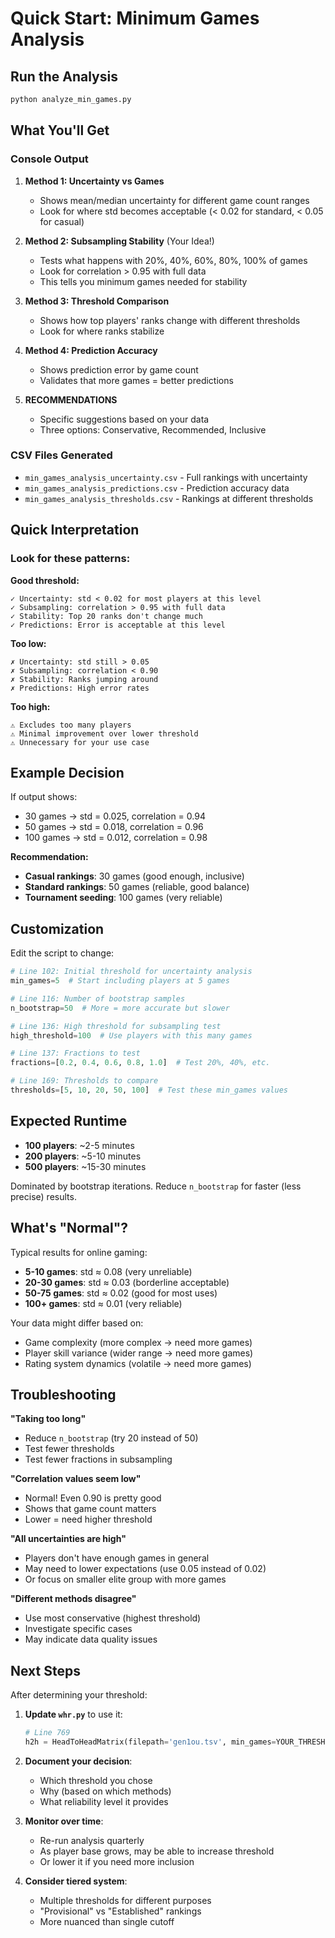 # Quick Start: Minimum Games Analysis

## Run the Analysis

```bash
python analyze_min_games.py
```

## What You'll Get

### Console Output

1. **Method 1: Uncertainty vs Games**
   - Shows mean/median uncertainty for different game count ranges
   - Look for where std becomes acceptable (< 0.02 for standard, < 0.05 for casual)

2. **Method 2: Subsampling Stability** (Your Idea!)
   - Tests what happens with 20%, 40%, 60%, 80%, 100% of games
   - Look for correlation > 0.95 with full data
   - This tells you minimum games needed for stability

3. **Method 3: Threshold Comparison**
   - Shows how top players' ranks change with different thresholds
   - Look for where ranks stabilize

4. **Method 4: Prediction Accuracy**
   - Shows prediction error by game count
   - Validates that more games = better predictions

5. **RECOMMENDATIONS**
   - Specific suggestions based on your data
   - Three options: Conservative, Recommended, Inclusive

### CSV Files Generated

- `min_games_analysis_uncertainty.csv` - Full rankings with uncertainty
- `min_games_analysis_predictions.csv` - Prediction accuracy data  
- `min_games_analysis_thresholds.csv` - Rankings at different thresholds

## Quick Interpretation

### Look for these patterns:

**Good threshold:**
```
✓ Uncertainty: std < 0.02 for most players at this level
✓ Subsampling: correlation > 0.95 with full data
✓ Stability: Top 20 ranks don't change much
✓ Predictions: Error is acceptable at this level
```

**Too low:**
```
✗ Uncertainty: std still > 0.05
✗ Subsampling: correlation < 0.90
✗ Stability: Ranks jumping around
✗ Predictions: High error rates
```

**Too high:**
```
⚠ Excludes too many players
⚠ Minimal improvement over lower threshold
⚠ Unnecessary for your use case
```

## Example Decision

If output shows:
- 30 games → std = 0.025, correlation = 0.94
- 50 games → std = 0.018, correlation = 0.96
- 100 games → std = 0.012, correlation = 0.98

**Recommendation:**
- **Casual rankings**: 30 games (good enough, inclusive)
- **Standard rankings**: 50 games (reliable, good balance)
- **Tournament seeding**: 100 games (very reliable)

## Customization

Edit the script to change:

```python
# Line 102: Initial threshold for uncertainty analysis
min_games=5  # Start including players at 5 games

# Line 116: Number of bootstrap samples  
n_bootstrap=50  # More = more accurate but slower

# Line 136: High threshold for subsampling test
high_threshold=100  # Use players with this many games

# Line 137: Fractions to test
fractions=[0.2, 0.4, 0.6, 0.8, 1.0]  # Test 20%, 40%, etc.

# Line 169: Thresholds to compare
thresholds=[5, 10, 20, 50, 100]  # Test these min_games values
```

## Expected Runtime

- **100 players**: ~2-5 minutes
- **200 players**: ~5-10 minutes  
- **500 players**: ~15-30 minutes

Dominated by bootstrap iterations. Reduce `n_bootstrap` for faster (less precise) results.

## What's "Normal"?

Typical results for online gaming:
- **5-10 games**: std ≈ 0.08 (very unreliable)
- **20-30 games**: std ≈ 0.03 (borderline acceptable)
- **50-75 games**: std ≈ 0.02 (good for most uses)
- **100+ games**: std ≈ 0.01 (very reliable)

Your data might differ based on:
- Game complexity (more complex → need more games)
- Player skill variance (wider range → need more games)
- Rating system dynamics (volatile → need more games)

## Troubleshooting

**"Taking too long"**
- Reduce `n_bootstrap` (try 20 instead of 50)
- Test fewer thresholds
- Test fewer fractions in subsampling

**"Correlation values seem low"**
- Normal! Even 0.90 is pretty good
- Shows that game count matters
- Lower = need higher threshold

**"All uncertainties are high"**
- Players don't have enough games in general
- May need to lower expectations (use 0.05 instead of 0.02)
- Or focus on smaller elite group with more games

**"Different methods disagree"**
- Use most conservative (highest threshold)
- Investigate specific cases
- May indicate data quality issues

## Next Steps

After determining your threshold:

1. **Update `whr.py`** to use it:
   ```python
   # Line 769
   h2h = HeadToHeadMatrix(filepath='gen1ou.tsv', min_games=YOUR_THRESHOLD)
   ```

2. **Document your decision**:
   - Which threshold you chose
   - Why (based on which methods)
   - What reliability level it provides

3. **Monitor over time**:
   - Re-run analysis quarterly
   - As player base grows, may be able to increase threshold
   - Or lower it if you need more inclusion

4. **Consider tiered system**:
   - Multiple thresholds for different purposes
   - "Provisional" vs "Established" rankings
   - More nuanced than single cutoff

